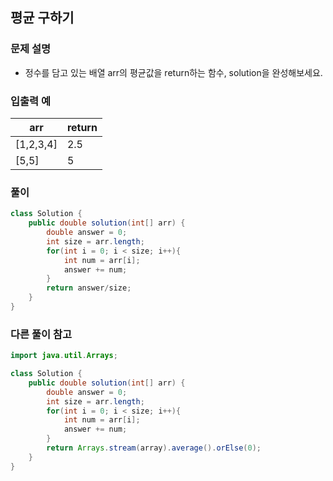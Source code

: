 ## 평균 구하기 ##

### 문제 설명 ###
- 정수를 담고 있는 배열 arr의 평균값을 return하는 함수, solution을 완성해보세요.

### 입출력 예 ###
arr |	return
---- | ----
[1,2,3,4] |	2.5
[5,5] |	5


### 풀이 ###
````java
class Solution {
    public double solution(int[] arr) {
        double answer = 0;
        int size = arr.length;
        for(int i = 0; i < size; i++){
            int num = arr[i];
            answer += num;
        }
        return answer/size;
    }
}
````


### 다른 풀이 참고 ###
````java
import java.util.Arrays;

class Solution {
    public double solution(int[] arr) {
        double answer = 0;
        int size = arr.length;
        for(int i = 0; i < size; i++){
            int num = arr[i];
            answer += num;
        }
        return Arrays.stream(array).average().orElse(0);
    }
}
````


